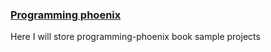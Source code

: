 ### [Programming phoenix](https://pragprog.com/book/phoenix/programming-phoenix)
Here I will store programming-phoenix book sample projects
